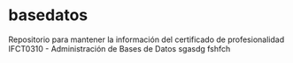 # basedatos
Repositorio para mantener la información del certificado de profesionalidad IFCT0310 - Administración de Bases de Datos
sgasdg
fshfch
